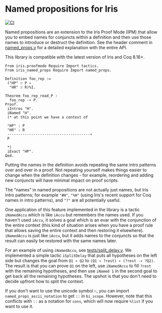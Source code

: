 # Named propositions for Iris

[![CI](https://github.com/tchajed/iris-named-props/workflows/CI/badge.svg)](https://github.com/tchajed/iris-named-props/actions/workflows/build.yml?query=workflow%3ACI)

Named propositions are an extension to the Iris Proof Mode (IPM) that allow you
to embed names for conjuncts within a definition and then use those names to
introduce or destruct the definition. See the header comment in
[named_props.v](src/named_props.v) for a detailed explanation with the entire
API.

This library is compatible with the latest version of Iris and Coq 8.16+.

```coq
From iris.proofmode Require Import tactics.
From iris_named_props Require Import named_props.

Definition foo_rep :=
 ("HP" ∷ P ∗
  "HR" ∷ R)%I.

Theorem foo_rep_read_P :
  foo_rep -∗ P.
Proof.
 iIntros "H".
 iNamed "H".
 (* at this point we have a context of

 "HP" : P
 "HR" : R
 --------------------------------------∗
 P

 *)
 iExact "HP".
Qed.
```

Putting the names in the definition avoids repeating the same intro patterns
over and over in a proof. Not repeating yourself makes things easier to change
when the definition changes - for example, reordering and adding new conjuncts
will have minimal impact on proof scripts.

The "names" in named propositions are not actually just names, but Iris intro
patterns; for example `"#H"`, `"%H"` (using Iris's recent support for Coq names
in intro patterns), and `"?"` are all potentially useful.

One application of this feature implemented in the library is a tactic
`iNamedAccu` which is like `iAccu` but remembers the names used. If you haven't
used `iAccu`, it solves a goal which is an evar with the conjunction of the
entire context (this kind of situation arises when you have a proof rule that
allows saving the entire context and then restoring it elsewhere). `iNamedAccu`
is just like `iAccu`, but it adds names to the conjuncts so that the result can
easily be restored with the same names later.

For an example of using `iNamedAccu`, see
[tests/split_delay.v](tests/split_delay.v). We implemented a simple tactic
`iSplitDelay` that puts all hypotheses on the left side but changes the goal
from `Q1 ∗ Q2` to `(Q1 ∗ ?rest) ∗ (?rest -∗ ?Q2)`. The result is that you can
prove `Q1` on the left, use `iNamedAccu` to fill `?rest` with the remaining
hypotheses, and then use `iNamed 1` in the second goal to get back all the
remaining hypotheses. The upshot is that you don't need to decide upfront how to
split the context.

If you don't want to use the unicode symbol `∷`, you can import
`named_props_ascii_notation` to get `::` in `bi_scope`. However, note that this
conflicts with `::` as a notation for `cons`, which will now require `%list` if
you want to use it.
